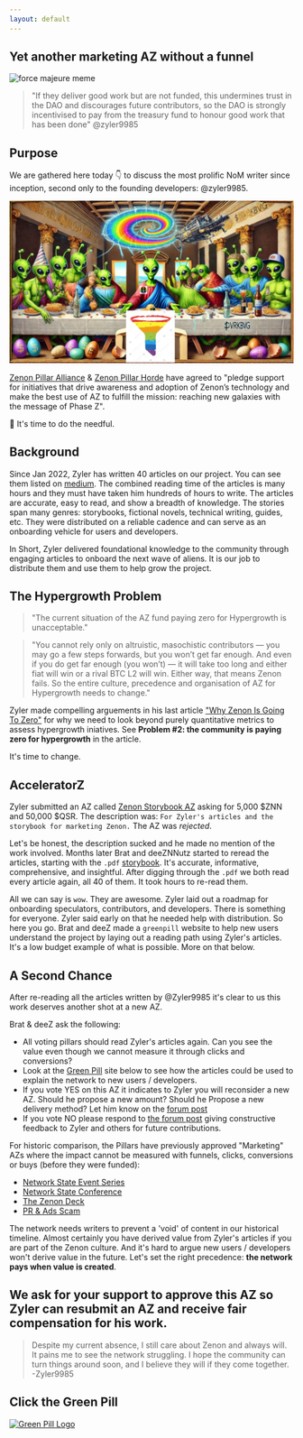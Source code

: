 ```yaml
---
layout: default
---
```


## Yet another marketing AZ without a funnel

![force majeure meme](assets/images/greenpill-meme-force-majeure.jpg)

> "If they deliver good work but are not funded, this undermines trust in the DAO and discourages future contributors, so the DAO is strongly incentivised to pay from the treasury fund to honour good work that has been done" @zyler9985


## Purpose
We are gathered here today 👇 to discuss the most prolific NoM writer since inception, second only to the founding developers: @zyler9985.

![Zenon Pillar Alliance Marketing Meeting](assets/images/green-pill-funnel-meeting.jpg)

[Zenon Pillar Alliance](https://zenonhub.io/accelerator-z/project/4579f97807ce2458239c29b78fc01b797879827f489dcb6c16e33b37b411a773) & [Zenon Pillar Horde](https://zenonhub.io/accelerator-z/project/66849cea94d7fb1f76fc3288e24df02d0bf66a3c61cc3d9f1af4da780e88a9ca) have agreed to "pledge support for initiatives that drive awareness and adoption of Zenon’s technology and make the best use of AZ to fulfill the mission: reaching new galaxies with the message of Phase Z".  

🚨 It's time to do the needful.

## Background
Since Jan 2022, Zyler has written 40 articles on our project.  You can see them listed on [medium](https://medium.com/@Zyler9985).  The combined reading time of the articles is many hours and they must have taken him hundreds of hours to write.  The articles are accurate, easy to read, and show a breadth of knowledge. The stories span many genres: storybooks, fictional novels, technical writing, guides, etc.  They were distributed on a reliable cadence and can serve as an onboarding vehicle for users and developers.  

In Short, Zyler delivered foundational knowledge to the community through engaging articles to onboard the next wave of aliens. It is our job to distribute them and use them to help grow the project.

## The Hypergrowth Problem

> "The current situation of the AZ fund paying zero for Hypergrowth is unacceptable."

> "You cannot rely only on altruistic, masochistic contributors — you may go a few steps forwards, but you won’t get far enough. And even if you do get far enough (you won’t) — it will take too long and either fiat will win or a rival BTC L2 will win. Either way, that means Zenon fails. So the entire culture, precedence and organisation of AZ for Hypergrowth needs to change."

Zyler made compelling arguements in his last article ["Why Zenon Is Going To Zero"](https://medium.com/@Zyler9985/why-zenon-is-going-to-zero-1fc2453c3e2a) for why we need to look beyond purely quantitative metrics to assess hypergrowth iniatives.  See **Problem #2: the community is paying zero for hypergrowth** in the article.

It's time to change.  
  
## AcceleratorZ

Zyler submitted an AZ called [Zenon Storybook AZ](https://zenonhub.io/accelerator-z/project/052ccc40000d677bc2c61dd9c7dac3bac5759b514b7604bd590a10d6efb0404b) asking for 5,000 $ZNN and 50,000 $QSR.  The description was: `For Zyler's articles and the storybook for marketing Zenon.`  The AZ was *rejected*.  

Let's be honest, the description sucked and he made no mention of the work involved.  Months later Brat and deeZNNutz started to reread the articles, starting with the `.pdf` [storybook](assets/pdf/The_Zenon_Storybook.pdf).  It's accurate, informative, comprehensive, and insightful. After digging through the `.pdf` we both read every article again, all 40 of them.  It took hours to re-read them.  

All we can say is `wow`. They are awesome. Zyler laid out a roadmap for onboarding speculators, contributors, and developers. There is something for everyone. Zyler said early on that he needed help with distribution. So here you go.  Brat and deeZ made a `greenpill` website to help new users understand the project by laying out a reading path using Zyler's articles. It's a low budget example of what is possible. More on that below.  

## A Second Chance

After re-reading all the articles written by @Zyler9985 it's clear to us this work deserves another shot at a new AZ.  

Brat & deeZ ask the following:
- All voting pillars should read Zyler's articles again.  Can you see the value even though we cannot measure it through clicks and conversions?  
- Look at the [Green Pill](https://greenpill.pro) site below to see how the articles could be used to explain the network to new users / developers. 
- If you vote YES on this AZ it indicates to Zyler you will reconsider a new AZ. Should he propose a new amount? Should he Propose a new delivery method?  Let him know on the [forum post](https://forum.zenon.org/t/zenon-storybook-az/1745)
- If you vote NO please respond to [the forum post](https://forum.zenon.org/t/zenon-storybook-az/1745) giving constructive feedback to Zyler and others for future contributions.

For historic comparison, the Pillars have previously approved "Marketing" AZs where the impact cannot be measured with funnels, clicks, conversions or buys (before they were funded):
- [Network State Event Series](https://zenonhub.io/accelerator-z/project/caec27fc1692d901c3ea8b5066ec9b2606ced7640d044e49863a10abb5f818d0)
- [Network State Conference](https://zenonhub.io/accelerator-z/project/2b7eefa6d53873a01dd403a22e55be7e8b00b6260812cf75e97de479a92718a1)
- [The Zenon Deck](https://zenonhub.io/accelerator-z/project/a36680943dea8a85e97606ed5768be2f4e2a4a533c295931e9d96a20cb7e7d45)
- [PR & Ads Scam](https://zenonhub.io/accelerator-z/project/ccb6c92b4de1b8b225013ff2102157bc6e20f04b5f68beab3dc67d7b4b592245)

The network needs writers to prevent a 'void' of content in our historical timeline. Almost certainly you have derived value from Zyler's articles if you are part of the Zenon culture. And it's hard to argue new users / developers won't derive value in the future. Let's set the right precedence: **the network pays when value is created**.

## We ask for your support to approve this AZ so Zyler can resubmit an AZ and receive fair compensation for his work.   

> Despite my current absence, I still care about Zenon and always will. It pains me to see the network struggling. I hope the community can turn things around soon, and I believe they will if they come together. -Zyler9985

## Click the Green Pill

[![Green Pill Logo](assets/images/gp-logo.png)](/)
